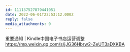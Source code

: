 ```yaml
---
id: 111137527879441051
date: 2022-06-01T22:53:12.000Z
reply: false
media_attachments: 0
---
```


重要通知 | Kindle中国电子书店运营调整 https://mp.weixin.qq.com/s/jJG36Hbrw2-ZeUT3aDXKBA 

